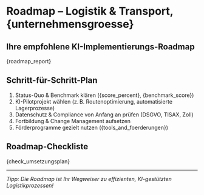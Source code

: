 # Roadmap – Logistik & Transport, {unternehmensgroesse}

## Ihre empfohlene KI-Implementierungs-Roadmap

{roadmap_report}

## Schritt-für-Schritt-Plan

1. Status-Quo & Benchmark klären ({score_percent}, {benchmark_score})
2. KI-Pilotprojekt wählen (z. B. Routenoptimierung, automatisierte Lagerprozesse)
3. Datenschutz & Compliance von Anfang an prüfen (DSGVO, TISAX, Zoll)
4. Fortbildung & Change Management aufsetzen
5. Förderprogramme gezielt nutzen ({tools_and_foerderungen})

## Roadmap-Checkliste

{check_umsetzungsplan}

---

_Tipp: Die Roadmap ist Ihr Wegweiser zu effizienten, KI-gestützten Logistikprozessen!_
